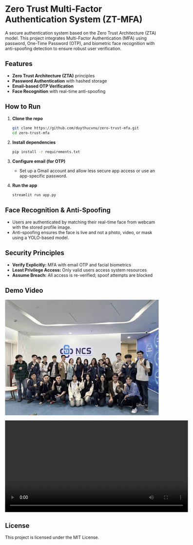 # Zero Trust Multi-Factor Authentication System (ZT-MFA)

A secure authentication system based on the Zero Trust Architecture (ZTA) model. This project integrates Multi-Factor Authentication (MFA) using password, One-Time Password (OTP), and biometric face recognition with anti-spoofing detection to ensure robust user verification.

## Features

- **Zero Trust Architecture (ZTA)** principles
- **Password Authentication** with hashed storage
- **Email-based OTP Verification**
- **Face Recognition** with real-time anti-spoofing

## How to Run

1. **Clone the repo**
   ```bash
   git clone https://github.com/duythucvnu/zero-trust-mfa.git
   cd zero-trust-mfa
   ```

2. **Install dependencies**
   ```bash
   pip install -r requirements.txt
   ```

3. **Configure email (for OTP)**
   - Set up a Gmail account and allow less secure app access or use an app-specific password.

4. **Run the app**
   ```bash
   streamlit run app.py
   ```

## Face Recognition & Anti-Spoofing

- Users are authenticated by matching their real-time face from webcam with the stored profile image.
- Anti-spoofing ensures the face is live and not a photo, video, or mask using a YOLO-based model.

## Security Principles

- **Verify Explicitly:** MFA with email OTP and facial biometrics
- **Least Privilege Access:** Only valid users access system resources
- **Assume Breach:** All access is re-verified; spoof attempts are blocked

## Demo Video
<p align="center">
  <a href="https://drive.google.com/file/d/1y1X1VyfWmoI48T_OwS5ifmkz_irg_xvJ/view?usp=sharing">
    <img src="assets/thumbnail.jpg" alt="Watch the Demo" width="600"/>
  </a>
</p>

<video width="600" controls>
  <source src="[assets/demo.mp4](https://drive.google.com/file/d/1y1X1VyfWmoI48T_OwS5ifmkz_irg_xvJ/view?usp=sharing)" type="video/mp4">
  Your browser does not support the video tag.
</video>

## License
This project is licensed under the MIT License.

